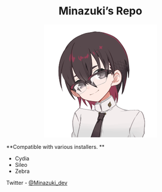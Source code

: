 <h1 align="center">Minazuki’s Repo</h1>
<p align="center">
<img src="CydiaIcon.png" width=60%>
</p>

**Compatible with various installers. **

- Cydia
- Sileo
- Zebra

Twitter         - [@Minazuki_dev](https://twitter.com/Minazuki_dev)